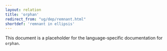 ```yaml
---
layout: relation
title: 'orphan'
redirect_from: "ug/dep/remnant.html"
shortdef: 'remnant in ellipsis'
---
```


This document is a placeholder for the language-specific documentation
for `orphan`.
